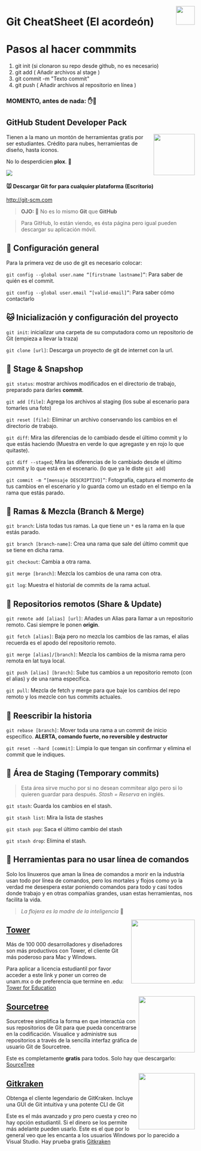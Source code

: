 <p>
  <img src="https://user-images.githubusercontent.com/32719951/221361088-ed70eb7c-e537-42fc-9a61-d47b55ea265c.png" align = "right"  height="50" />
</p>

# Git CheatSheet (El acordeón)

# Pasos al hacer commmits

1) git init (si clonaron su repo desde github, no es necesario)
2) git add ( Añadir archivos al stage )
3) git commit -m "Texto commit"
4) git push ( Añadir archivos al repositorio en línea )

### MOMENTO, antes de nada: ✋🛑

## GitHub Student Developer Pack 

<p>
  <img src="https://user-images.githubusercontent.com/32719951/221361354-c0bdbe6d-4eb1-4e70-b282-34411c1b8b8c.png" align = "right"  height="110" />
</p>

Tienen a la mano un montón de herramientas gratis por ser estudiantes. Crédito para nubes, herramientas de diseño, hasta íconos. 

No lo desperdicien **plox**. 🥺

![](https://user-images.githubusercontent.com/32719951/221360908-f0e80cc5-c72d-4398-b351-995ac27d8168.png)

#### 🐭 Descargar **Git** for para cualquier plataforma (Escritorio)

http://git-scm.com

> **OJO: 👀** No es lo mismo **Git** que **GitHub**

> Para GitHub, lo están viendo, es ésta página pero igual pueden descargar su aplicación móvil.


## 🐶 Configuración general

Para la primera vez de uso de git es necesario colocar:

`git config --global user.name “[firstname lastname]”`: Para saber de quién es el commit.

`git config --global user.email “[valid-email]”`: Para saber cómo contactarlo

## 🐱 Inicialización y configuración del proyecto 

`git init`: inicializar una carpeta de su computadora como un repositorio de Git (empieza a llevar la traza)

`git clone [url]`: Descarga un proyecto de git de internet con la url.

## 🐼 Stage & Snapshop 

`git status`: mostrar archivos modificados en el directorio de trabajo, preparado para darles **commit**. 

`git add [file]`: Agrega los archivos al staging (los sube al escenario para tomarles una foto)

`git reset [file]`: Eliminar un archivo conservando los cambios en el directorio de trabajo.

`git diff`: Mira las diferencias de lo cambiado desde el último commit y lo que estás haciendo (Muestra en verde lo que agregaste y en rojo lo que quitaste).

`git diff --staged`; Mira las diferencias de lo cambiado desde el último commit y lo que está en el escenario. (lo que ya le diste `git add`)

`git commit -m “[mensaje DESCRIPTIVO]”`: Fotografía, captura el momento de tus cambios en el escenario y lo guarda como un estado en el tiempo en la rama que estás parado.

## 🐰 Ramas & Mezcla (Branch & Merge) 

`git branch`: Lista todas tus ramas. La que tiene un `*` es la rama en la que estás parado.

`git branch [branch-name]`: Crea una rama que sale del último commit que se tiene en dicha rama.

`git checkout`: Cambia a otra rama.

`git merge [branch]`: Mezcla los cambios de una rama con otra.

`git log`: Muestra el historial de commits de la rama actual.


## 🦊 Repositorios remotos (Share & Update) 

`git remote add [alias] [url]`: Añades un Alias para llamar a un repositorio remoto. Casi siempre le ponen **origin**.

`git fetch [alias]`: Baja pero no mezcla los cambios de las ramas, el alias recuerda es el apodo del repositorio remoto.

`git merge [alias]/[branch]`: Mezcla los cambios de la misma rama pero remota en lat tuya local.

`git push [alias] [branch]`: Sube tus cambios a un repositorio remoto (con el alias) y de una rama específica.

`git pull`: Mezcla de fetch y merge para que baje los cambios del repo remoto y los mezcle con tus commits actuales. 


##  🐯 Reescribir la historia

`git rebase [branch]`: Mover toda una rama a un commit de inicio específico. **ALERTA, comando fuerte, no reversible y destructor**

`git reset --hard [commit]`: Limpia lo que tengan sin confirmar y elimina el commit que le indiques.


## 🦁 Área de Staging (Temporary commits) 

> Esta área sirve mucho por si no desean commitear algo pero si lo quieren guardar para después. *Stash = Reserva* en inglés.

`git stash`: Guarda los cambios en el stash.

`git stash list`: Mira la lista de stashes

`git stash pop`: Saca el último cambio del stash

`git stash drop`: Elimina el stash.


## 🐹 Herramientas para no usar línea de comandos 

Solo los linuxeros que aman la línea de comandos a morir en la industria usan todo por línea de comandos, pero los mortales y flojos como yo la verdad me desespera estar poniendo comandos para todo y casi todos donde trabajo y en otras compañías grandes, usan estas herramientas, nos facilita la vida. 

> *La flojera es la madre de la inteligencia* 🫣

<p>
  <img src="https://user-images.githubusercontent.com/32719951/221361499-221a4f35-31cb-4aff-949d-767c05c25f43.png" align = "right"  width="170" />
</p>

## [Tower](https://www.git-tower.com/)

Más de 100 000 desarrolladores y diseñadores son más productivos con Tower, el cliente Git más poderoso para Mac y Windows.

Para aplicar a licencia estudiantil por favor acceder a este link y poner un correo de unam.mx o de preferencia que termine en .edu: [Tower for Education](https://www.git-tower.com/students/mac)

<p>
  <img src="https://user-images.githubusercontent.com/32719951/221361527-4977b519-f43a-44b4-85cd-24e0c34dd4d9.png" align = "right"  width="150" />
</p>

## [Sourcetree](https://www.sourcetreeapp.com)

Sourcetree simplifica la forma en que interactúa con sus repositorios de Git para que pueda concentrarse en la codificación. Visualice y administre sus repositorios a través de la sencilla interfaz gráfica de usuario Git de Sourcetree.

Este es completamente **gratis** para todos. Solo hay que descargarlo: [SourceTree](https://www.sourcetreeapp.com)

<p>
  <img src="https://user-images.githubusercontent.com/32719951/221361566-c9d7fa5e-0b5e-4a50-9c19-884d0dca73a9.jpg" align = "right"  width="150" />
</p>

## [Gitkraken](https://www.gitkraken.com)

Obtenga el cliente legendario de GitKraken. Incluye una GUI de Git intuitiva y una potente CLI de Git

Este es el más avanzado y pro pero cuesta y creo no hay opción estudiantil. Si el dinero se los permite más adelante pueden usarlo. Este es el que por lo general veo que les encanta a los usuarios Windows por lo parecido a Visual Studio. Hay prueba gratis [Gitkraken](https://www.gitkraken.com)
